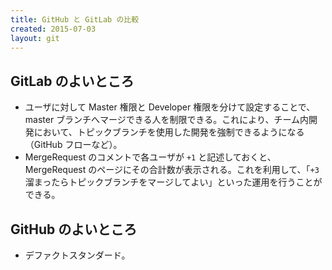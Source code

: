```yaml
---
title: GitHub と GitLab の比較
created: 2015-07-03
layout: git
---
```


GitLab のよいところ
----
* ユーザに対して Master 権限と Developer 権限を分けて設定することで、master ブランチへマージできる人を制限できる。これにより、チーム内開発において、トピックブランチを使用した開発を強制できるようになる（GitHub フローなど）。
* MergeRequest のコメントで各ユーザが `+1` と記述しておくと、MergeRequest のページにその合計数が表示される。これを利用して、「`+3` 溜まったらトピックブランチをマージしてよい」といった運用を行うことができる。

GitHub のよいところ
----
* デファクトスタンダード。

